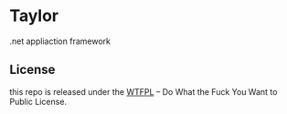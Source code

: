 # Taylor
.net appliaction framework


## License

this repo is released under the [WTFPL](http://www.wtfpl.net/) – Do What the Fuck You Want to Public License.
